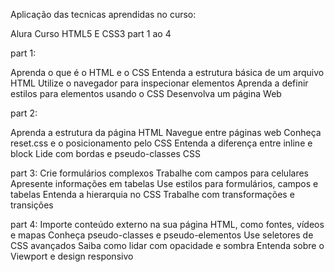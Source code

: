 Aplicação das tecnicas aprendidas no curso:

Alura
Curso HTML5 E CSS3 part 1 ao 4

part 1:

Aprenda o que é o HTML e o CSS
Entenda a estrutura básica de um arquivo HTML
Utilize o navegador para inspecionar elementos
Aprenda a definir estilos para elementos usando o CSS
Desenvolva um página Web

part 2:

Aprenda a estrutura da página HTML
Navegue entre páginas web
Conheça reset.css e o posicionamento pelo CSS
Entenda a diferença entre inline e block
Lide com bordas e pseudo-classes CSS

part 3:
Crie formulários complexos
Trabalhe com campos para celulares
Apresente informações em tabelas
Use estilos para formulários, campos e tabelas
Entenda a hierarquia no CSS
Trabalhe com transformações e transições

part 4:
Importe conteúdo externo na sua página HTML, como fontes, vídeos e mapas
Conheça pseudo-classes e pseudo-elementos
Use seletores de CSS avançados
Saiba como lidar com opacidade e sombra
Entenda sobre o Viewport e design responsivo
